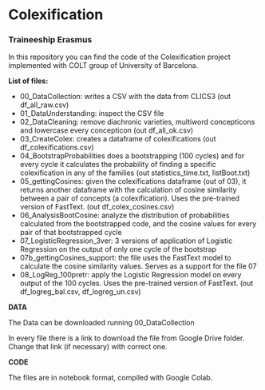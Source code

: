 # Colexification
### Traineeship Erasmus

In this repository you can find the code of the Colexification project implemented with COLT group of University of Barcelona.

**List of files:**

* 00_DataCollection: writes a CSV with the data from CLICS3 (out df_all_raw.csv) <br/>
* 01_DataUnderstanding: inspect the CSV file <br/>
* 02_DataCleaning: remove diachronic varieties, multiword concepticons and lowercase every concepticon (out df_all_ok.csv) <br/>
* 03_CreateColex: creates a dataframe of colexifications (out df_colexifications.csv) <br/>
* 04_BootstrapProbabilities does a bootstrapping (100 cycles) and for every cycle it calculates the probability of finding a specific colexification in any of the families (out statistics_time.txt, listBoot.txt) <br/>
* 05_gettingCosines: given the colexifications dataframe (out of 03), it returns another dataframe with the calculation of cosine similarity between a pair of concepts (a colexification). Uses the pre-trained version of FastText. (out df_colex_cosines.csv) <br/>
* 06_AnalysisBootCosine: analyze the distribution of probabilities calculated from the bootstrapped code, and the cosine values for every pair of that bootstrapped cycle <br/>
* 07_LogisticRegression_3ver: 3 versions of application of Logistic Regression on the output of only one cycle of the bootstrap <br/>
* 07b_gettingCosines_support: the file uses the FastText model to calculate the cosine similarity values. Serves as a support for the file 07 <br/>
* 08_LogReg_100pretr: apply the Logistic Regression model on every output of the 100 cycles. Uses the pre-trained version of FastText. (out df_logreg_bal.csv, df_logreg_un.csv) <br/>


**DATA**

The Data can be downloaded running 00_DataCollection

In every file there is a link to download the file from Google Drive folder. Change that link (if necessary) with correct one.

**CODE**

The files are in notebook format, compiled with Google Colab.

